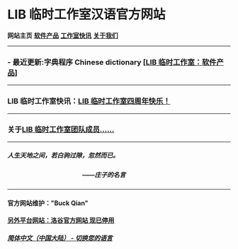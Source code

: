 # LIB 临时工作室汉语官方网站

**网站主页** **[软件产品](Software.md)** **[工作室快讯](News.md)** **[关于我们](About_md)** 

------------
### - 最近更新:字典程序 Chinese dictionary [[LIB 临时工作室：软件产品]](Software)

------------
### LIB 临时工作室快讯：[LIB 临时工作室四周年快乐！](news/fourth_anniversary_summary)

------------
### 关于[LIB 临时工作室团队成员......](About_us)

------------

##### 人生天地之间，若白驹过隙，忽然而已。
##### &nbsp;&nbsp;&nbsp;&nbsp;&nbsp;&nbsp;&nbsp;&nbsp;&nbsp;&nbsp;&nbsp;&nbsp;&nbsp;&nbsp;&nbsp;&nbsp;&nbsp;&nbsp;&nbsp;&nbsp;&nbsp;&nbsp;&nbsp;&nbsp;&nbsp;&nbsp;&nbsp;&nbsp;&nbsp;&nbsp;&nbsp;&nbsp;&nbsp;&nbsp;&nbsp;&nbsp;&nbsp;&nbsp;&nbsp;&nbsp;&nbsp;&nbsp;&nbsp;&nbsp;&nbsp;&nbsp;&nbsp;&nbsp;&nbsp;&nbsp;&nbsp;——庄子的名言

------------
#### 官方网站维护："Buck Qian"
#### [另外平台网站：洛谷官方网站 现已停用](https://www.luogu.com.cn/paste/6luhnc4t)

##### [简体中文（中国大陆） - 切换您的语言](https://libps.github.io/index)
